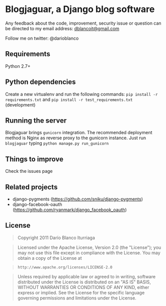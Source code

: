 # Blogjaguar, a Django blog software

Any feedback about the code, improvement, security issue or question can
be directed to my email address: dblancoit@gmail.com

Follow me on twitter: @darioblanco

## Requirements
Python 2.7+

## Python dependencies
Create a new virtualenv and run the following commands:
`pip install -r requirements.txt` and `pip install -r test_requirements.txt` (development)

## Running the server
Blogjaguar brings `gunicorn` integration. The recommended deployment method is Nginx as reverse proxy to the gunicorn instance.
Just run `blogjaguar` typing `python manage.py run_gunicorn`

## Things to improve
Check the issues page

## Related projects
* django-pygments (https://github.com/sniku/django-pygments)
* django-facebook-oauth (https://github.com/ryanmark/django_facebook_oauth)

## License
> Copyright 2011 Darío Blanco Iturriaga

> Licensed under the Apache License, Version 2.0 (the "License");
> you may not use this file except in compliance with the License.
> You may obtain a copy of the License at

>     http://www.apache.org/licenses/LICENSE-2.0

> Unless required by applicable law or agreed to in writing, software
> distributed under the License is distributed on an "AS IS" BASIS,
> WITHOUT WARRANTIES OR CONDITIONS OF ANY KIND, either express or implied.
> See the License for the specific language governing permissions and
> limitations under the License.
